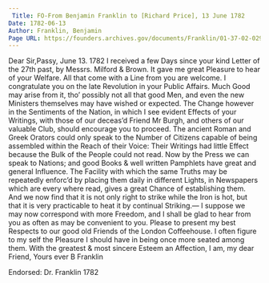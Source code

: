 ```yaml
---
 Title: FO-From Benjamin Franklin to [Richard Price], 13 June 1782
Date: 1782-06-13
Author: Franklin, Benjamin
Page URL: https://founders.archives.gov/documents/Franklin/01-37-02-0299
---
```


Dear Sir,Passy, June 13. 1782
I received a few Days since your kind Letter of the 27th past, by Messrs. Milford & Brown. It gave me great Pleasure to hear of your Welfare. All that come with a Line from you are welcome.
I congratulate you on the late Revolution in your Public Affairs. Much Good may arise from it, tho’ possibly not all that good Men, and even the new Ministers themselves may have wished or expected. The Change however in the Sentiments of the Nation, in which I see evident Effects of your Writings, with those of our deceas’d Friend Mr Burgh, and others of our valuable Club, should encourage you to proceed. The ancient Roman and Greek Orators could only speak to the Number of Citizens capable of being assembled within the Reach of their Voice: Their Writings had little Effect because the Bulk of the People could not read. Now by the Press we can speak to Nations; and good Books & well written Pamphlets have great and general Influence. The Facility with which the same Truths may be repeatedly enforc’d by placing them daily in different Lights, in Newspapers which are every where read, gives a great Chance of establishing them. And we now find that it is not only right to strike while the Iron is hot, but that it is very practicable to heat it by continual Striking.— I suppose we may now correspond with more Freedom, and I shall be glad to hear from you as often as may be convenient to you. Please to present my best Respects to our good old Friends of the London Coffeehouse. I often figure to my self the Pleasure I should have in being once more seated among them. With the greatest & most sincere Esteem an Affection, I am, my dear Friend, Yours ever
B Franklin
 
Endorsed: Dr. Franklin 1782

